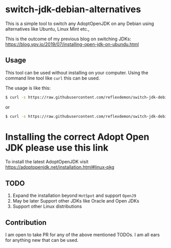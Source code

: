 # switch-jdk-debian-alternatives
This is a simple tool to switch any AdoptOpenJDK on any Debian using alternatives like Ubuntu, Linux Mint etc.,

This is the outcome of my previous blog on switching JDKs: https://blog.vpv.io/2019/07/installing-open-jdk-on-ubundu.html

## Usage
This tool can be used without installing on your computer. Using the command line tool like `curl` this can be used.

The usage is like this:

```bash
$ curl -s https://raw.githubusercontent.com/reflexdemon/switch-jdk-debian-alternatives/master/switch-jdk.sh | sudo bash -s 11
```

or

```bash
$ curl -s https://raw.githubusercontent.com/reflexdemon/switch-jdk-debian-alternatives/master/switch-jdk.sh | sudo bash /dev/stdin 11
```

# Installing the correct Adopt Open JDK please use this link

To install the latest AdoptOpenJDK visit https://adoptopenjdk.net/installation.html#linux-pkg

## TODO

1. Expand the installation beyond `HotSpot` and support `OpenJ9`
2. May be later Support other JDKs like Oracle and Open JDKs
3. Support other Linux distributions

## Contribution

I am open to take PR for any of the above mentioned TODOs. I am all ears for anything new that can be used.
